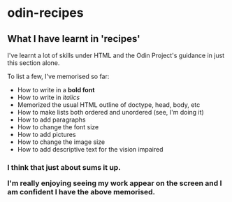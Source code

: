 # odin-recipes

<!Doctype html> 
<html lang="eng">
<head> 
<meta charset="UTF-8">
<h2> What I have learnt in 'recipes'</h2>
<title>What I have learnt</title>
</head>
<body> 
I've learnt a lot of skills under HTML and the Odin Project's guidance in just this section alone.
<p> To list a few, I've memorised so far: </p> 
<ul>
<li> How to write in a <strong> bold font </strong> </li>
<li> How to write in <em> italics </em> </li> 
<li> Memorized the usual HTML outline of doctype, head, body, etc </li> 
<li> How to make lists both ordered and unordered (see, I'm doing it) </li>
<li> How to add paragraphs </li> 
<li> How to change the font size </li>
<li> How to add pictures </li>
<li> How to change the image size </li>
<li> How to add descriptive text for the vision impaired </li> </ul>

<h3> <p> I think that just about sums it up.</P> <p> I'm really enjoying seeing my work appear on the screen and I am confident I have the above memorised. </h3> </p>

